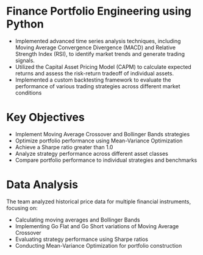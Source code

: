 # Finance Portfolio Engineering using Python

- Implemented advanced time series analysis techniques, including Moving Average Convergence Divergence (MACD) and Relative Strength Index (RSI), to identify market trends and generate trading signals.
- Utilized the Capital Asset Pricing Model (CAPM) to calculate expected returns and assess the risk-return tradeoff of individual assets.
- Implemented a custom backtesting framework to evaluate the performance of various trading strategies across different market conditions


# Key Objectives
- Implement Moving Average Crossover and Bollinger Bands strategies
- Optimize portfolio performance using Mean-Variance Optimization
- Achieve a Sharpe ratio greater than 1.0
- Analyze strategy performance across different asset classes
- Compare portfolio performance to individual strategies and benchmarks


# Data Analysis
The team analyzed historical price data for multiple financial instruments, focusing on:

- Calculating moving averages and Bollinger Bands
- Implementing Go Flat and Go Short variations of Moving Average Crossover
- Evaluating strategy performance using Sharpe ratios
- Conducting Mean-Variance Optimization for portfolio construction
